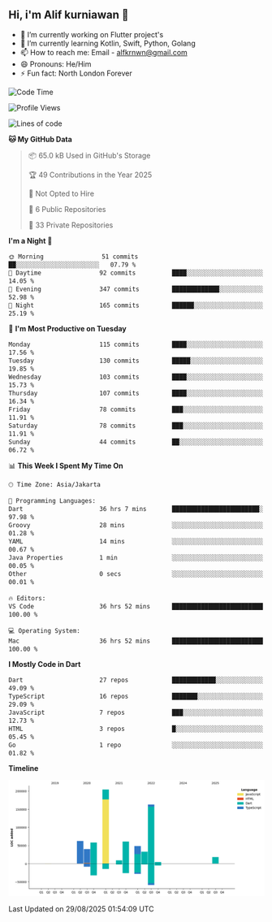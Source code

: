 ## Hi, i'm Alif kurniawan 👋

- 🔭 I’m currently working on Flutter project's
- 🌱 I’m currently learning Kotlin, Swift, Python, Golang
- 📫 How to reach me: Email - alfkrnwn@gmail.com
- 😄 Pronouns: He/Him
- ⚡ Fun fact: North London Forever

<!--START_SECTION:waka-->
![Code Time](http://img.shields.io/badge/Code%20Time-246%20hrs%2014%20mins-blue)

![Profile Views](http://img.shields.io/badge/Profile%20Views-41-blue)

![Lines of code](https://img.shields.io/badge/From%20Hello%20World%20I%27ve%20Written-701.4%20thousand%20lines%20of%20code-blue)

**🐱 My GitHub Data** 

> 📦 65.0 kB Used in GitHub's Storage 
 > 
> 🏆 49 Contributions in the Year 2025
 > 
> 🚫 Not Opted to Hire
 > 
> 📜 6 Public Repositories 
 > 
> 🔑 33 Private Repositories 
 > 
**I'm a Night 🦉** 

```text
🌞 Morning                51 commits          ██░░░░░░░░░░░░░░░░░░░░░░░   07.79 % 
🌆 Daytime                92 commits          ████░░░░░░░░░░░░░░░░░░░░░   14.05 % 
🌃 Evening                347 commits         █████████████░░░░░░░░░░░░   52.98 % 
🌙 Night                  165 commits         ██████░░░░░░░░░░░░░░░░░░░   25.19 % 
```
📅 **I'm Most Productive on Tuesday** 

```text
Monday                   115 commits         ████░░░░░░░░░░░░░░░░░░░░░   17.56 % 
Tuesday                  130 commits         █████░░░░░░░░░░░░░░░░░░░░   19.85 % 
Wednesday                103 commits         ████░░░░░░░░░░░░░░░░░░░░░   15.73 % 
Thursday                 107 commits         ████░░░░░░░░░░░░░░░░░░░░░   16.34 % 
Friday                   78 commits          ███░░░░░░░░░░░░░░░░░░░░░░   11.91 % 
Saturday                 78 commits          ███░░░░░░░░░░░░░░░░░░░░░░   11.91 % 
Sunday                   44 commits          ██░░░░░░░░░░░░░░░░░░░░░░░   06.72 % 
```


📊 **This Week I Spent My Time On** 

```text
🕑︎ Time Zone: Asia/Jakarta

💬 Programming Languages: 
Dart                     36 hrs 7 mins       ████████████████████████░   97.98 % 
Groovy                   28 mins             ░░░░░░░░░░░░░░░░░░░░░░░░░   01.28 % 
YAML                     14 mins             ░░░░░░░░░░░░░░░░░░░░░░░░░   00.67 % 
Java Properties          1 min               ░░░░░░░░░░░░░░░░░░░░░░░░░   00.05 % 
Other                    0 secs              ░░░░░░░░░░░░░░░░░░░░░░░░░   00.01 % 

🔥 Editors: 
VS Code                  36 hrs 52 mins      █████████████████████████   100.00 % 

💻 Operating System: 
Mac                      36 hrs 52 mins      █████████████████████████   100.00 % 
```

**I Mostly Code in Dart** 

```text
Dart                     27 repos            ████████████░░░░░░░░░░░░░   49.09 % 
TypeScript               16 repos            ███████░░░░░░░░░░░░░░░░░░   29.09 % 
JavaScript               7 repos             ███░░░░░░░░░░░░░░░░░░░░░░   12.73 % 
HTML                     3 repos             █░░░░░░░░░░░░░░░░░░░░░░░░   05.45 % 
Go                       1 repo              ░░░░░░░░░░░░░░░░░░░░░░░░░   01.82 % 
```



**Timeline**

![Lines of Code chart](https://raw.githubusercontent.com/awanderer11/awanderer11/main/assets/bar_graph.png)


 Last Updated on 29/08/2025 01:54:09 UTC
<!--END_SECTION:waka-->

